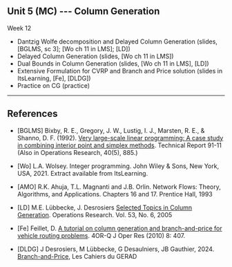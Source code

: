 ## Unit 5 (MC) --- Column Generation


Week 12

- Dantzig Wolfe decomposition and Delayed Column Generation (slides, [BGLMS, sc 3]; [Wo ch 11 in LMS]; [LD])
- Delayed Column Generation (slides, [Wo ch 11 in LMS])
- Dual Bounds in Column Generation (slides, [Wo ch 11 in LMS], [LD])
- Extensive Formulation for CVRP and Branch and Price solution (slides in
  ItsLearning, [Fe], [DLDG]) 
- Practice on CG (practice)

***

## References

- [BGLMS] Bixby, R. E., Gregory, J. W., Lustig, I. J., Marsten, R. E.,
  & Shanno, D. F. (1992). [Very large-scale linear programming: A case
  study in combining interior point and simplex
  methods](https://scholarship.rice.edu/bitstream/handle/1911/101715/TR91-11.pdf). Technical
  Report 91-11 (Also in Operations Research, 40(5), 885.)

- [Wo] L.A. Wolsey. Integer programming. John Wiley & Sons, New York, USA, 2021. Extract available from ItsLearning.
 
- [AMO] R.K. Ahuja, T.L. Magnanti and J.B. Orlin. Network Flows: Theory,
  Algorithms, and Applications. Chapters 16 and 17. Prentice Hall, 1993 

- [LD] M.E. Lübbecke, J. Desrosiers [Selected Topics in Column
  Generation](https://doi.org/10.1287/opre.1050.0234). Operations
  Research. Vol. 53, No. 6, 2005

- [Fe] Feillet, D. [A tutorial on column generation and branch-and-price for
  vehicle routing
  problems](https://doi.org/10.1007/s10288-010-0130-z). 4OR-Q J Oper Res
  (2010) 8: 407.

- [DLDG] J Desrosiers, M Lübbecke, G Desaulniers, JB Gauthier, 2024.
  [Branch-and-Price](https://www.gerad.ca/en/papers/G-2024-36), Les Cahiers du GERAD

